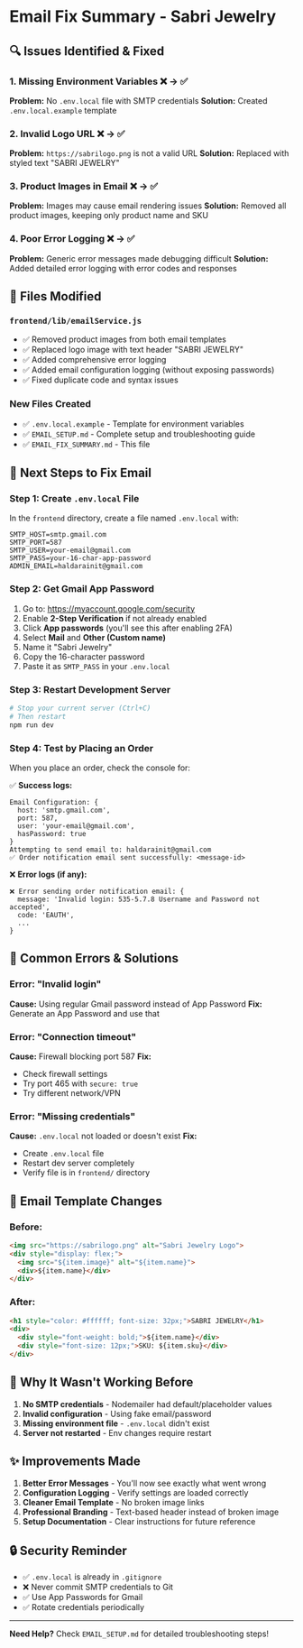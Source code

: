 # Email Fix Summary - Sabri Jewelry

## 🔍 Issues Identified & Fixed

### 1. **Missing Environment Variables** ❌ → ✅
**Problem:** No `.env.local` file with SMTP credentials
**Solution:** Created `.env.local.example` template

### 2. **Invalid Logo URL** ❌ → ✅
**Problem:** `https://sabrilogo.png` is not a valid URL
**Solution:** Replaced with styled text "SABRI JEWELRY"

### 3. **Product Images in Email** ❌ → ✅
**Problem:** Images may cause email rendering issues
**Solution:** Removed all product images, keeping only product name and SKU

### 4. **Poor Error Logging** ❌ → ✅
**Problem:** Generic error messages made debugging difficult
**Solution:** Added detailed error logging with error codes and responses

## 📝 Files Modified

### `frontend/lib/emailService.js`
- ✅ Removed product images from both email templates
- ✅ Replaced logo image with text header "SABRI JEWELRY"
- ✅ Added comprehensive error logging
- ✅ Added email configuration logging (without exposing passwords)
- ✅ Fixed duplicate code and syntax issues

### New Files Created
- ✅ `.env.local.example` - Template for environment variables
- ✅ `EMAIL_SETUP.md` - Complete setup and troubleshooting guide
- ✅ `EMAIL_FIX_SUMMARY.md` - This file

## 🚀 Next Steps to Fix Email

### Step 1: Create `.env.local` File

In the `frontend` directory, create a file named `.env.local` with:

```env
SMTP_HOST=smtp.gmail.com
SMTP_PORT=587
SMTP_USER=your-email@gmail.com
SMTP_PASS=your-16-char-app-password
ADMIN_EMAIL=haldarainit@gmail.com
```

### Step 2: Get Gmail App Password

1. Go to: https://myaccount.google.com/security
2. Enable **2-Step Verification** if not already enabled
3. Click **App passwords** (you'll see this after enabling 2FA)
4. Select **Mail** and **Other (Custom name)**
5. Name it "Sabri Jewelry"
6. Copy the 16-character password
7. Paste it as `SMTP_PASS` in your `.env.local`

### Step 3: Restart Development Server

```bash
# Stop your current server (Ctrl+C)
# Then restart
npm run dev
```

### Step 4: Test by Placing an Order

When you place an order, check the console for:

✅ **Success logs:**
```
Email Configuration: {
  host: 'smtp.gmail.com',
  port: 587,
  user: 'your-email@gmail.com',
  hasPassword: true
}
Attempting to send email to: haldarainit@gmail.com
✅ Order notification email sent successfully: <message-id>
```

❌ **Error logs (if any):**
```
❌ Error sending order notification email: {
  message: 'Invalid login: 535-5.7.8 Username and Password not accepted',
  code: 'EAUTH',
  ...
}
```

## 🐛 Common Errors & Solutions

### Error: "Invalid login"
**Cause:** Using regular Gmail password instead of App Password
**Fix:** Generate an App Password and use that

### Error: "Connection timeout"
**Cause:** Firewall blocking port 587
**Fix:** 
- Check firewall settings
- Try port 465 with `secure: true`
- Try different network/VPN

### Error: "Missing credentials"
**Cause:** `.env.local` not loaded or doesn't exist
**Fix:** 
- Create `.env.local` file
- Restart dev server completely
- Verify file is in `frontend/` directory

## 📧 Email Template Changes

### Before:
```html
<img src="https://sabrilogo.png" alt="Sabri Jewelry Logo">
<div style="display: flex;">
  <img src="${item.image}" alt="${item.name}">
  <div>${item.name}</div>
</div>
```

### After:
```html
<h1 style="color: #ffffff; font-size: 32px;">SABRI JEWELRY</h1>
<div>
  <div style="font-weight: bold;">${item.name}</div>
  <div style="font-size: 12px;">SKU: ${item.sku}</div>
</div>
```

## 🎯 Why It Wasn't Working Before

1. **No SMTP credentials** - Nodemailer had default/placeholder values
2. **Invalid configuration** - Using fake email/password
3. **Missing environment file** - `.env.local` didn't exist
4. **Server not restarted** - Env changes require restart

## ✨ Improvements Made

1. **Better Error Messages** - You'll now see exactly what went wrong
2. **Configuration Logging** - Verify settings are loaded correctly
3. **Cleaner Email Template** - No broken image links
4. **Professional Branding** - Text-based header instead of broken image
5. **Setup Documentation** - Clear instructions for future reference

## 🔒 Security Reminder

- ✅ `.env.local` is already in `.gitignore`
- ❌ Never commit SMTP credentials to Git
- ✅ Use App Passwords for Gmail
- ✅ Rotate credentials periodically

---

**Need Help?** Check `EMAIL_SETUP.md` for detailed troubleshooting steps!
